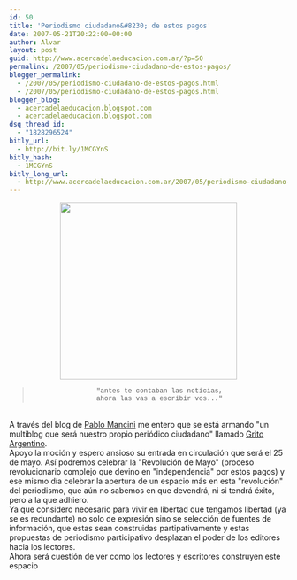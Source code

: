 ```yaml
---
id: 50
title: 'Periodismo ciudadano&#8230; de estos pagos'
date: 2007-05-21T20:22:00+00:00
author: Alvar
layout: post
guid: http://www.acercadelaeducacion.com.ar/?p=50
permalink: /2007/05/periodismo-ciudadano-de-estos-pagos/
blogger_permalink:
  - /2007/05/periodismo-ciudadano-de-estos-pagos.html
  - /2007/05/periodismo-ciudadano-de-estos-pagos.html
blogger_blog:
  - acercadelaeducacion.blogspot.com
  - acercadelaeducacion.blogspot.com
dsq_thread_id:
  - "1828296524"
bitly_url:
  - http://bit.ly/1MCGYnS
bitly_hash:
  - 1MCGYnS
bitly_long_url:
  - http://www.acercadelaeducacion.com.ar/2007/05/periodismo-ciudadano-de-estos-pagos/
---
```

<a href="http://gritoargentino.com/themes/internet_services/images/gritoargentinod.jpg"><img style="display:block;text-align:center;cursor:pointer;width:320px;margin:0 auto 10px;" src="http://gritoargentino.com/themes/internet_services/images/gritoargentinod.jpg" alt="" border="0" /></a><div style="text-align:center;color:rgb(0, 102, 0);"><blockquote><span style="font-family:Courier New;"><span style="font-size:85%;"> "antes te contaban las noticias,<br />ahora las vas a escribir vos..."</span></span></blockquote></div><br />A través del blog de <a href="http://www.pablomancini.com.ar/nuevo-periodico-ciudadano-en-la-argentina/trackback/">Pablo Mancini</a> me entero que se está armando "un multiblog que será nuestro propio periódico ciudadano" llamado <a href="http://gritoargentino.com/">Grito Argentino</a>.<br />Apoyo la moción y espero ansioso su entrada en circulación que será el 25 de mayo. Así podremos celebrar la "Revolución de Mayo" (proceso revolucionario complejo que devino en "independencia" por estos pagos) y ese mismo día celebrar la apertura de un espacio más en esta "revolución" del periodismo, que aún no sabemos en que devendrá, ni si tendrá éxito, pero a la que adhiero.<br />Ya que considero necesario para vivir en libertad que tengamos libertad (ya se es redundante) no solo de expresión sino se selección de fuentes de información, que estas sean construidas partipativamente y estas propuestas de periodismo participativo desplazan el poder de los editores hacia los lectores.<br />Ahora será cuestión de ver como los lectores y escritores construyen este espacio